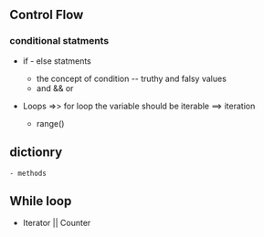 ## Control Flow

### conditional statments

- if - else statments
  - the concept of condition -- truthy and falsy values
  - and && or
- Loops =>> for loop
  the variable should be iterable ==> iteration

  - range()

## dictionry

    - methods

## While loop

- Iterator || Counter
